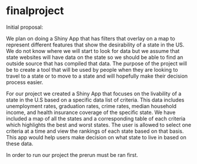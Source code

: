 # finalproject
Initial proposal:

We plan on doing a Shiny App that has filters that overlay on a map to represent different features that show the desirability of a state in the US.  We do not know where we will start to look for data but we assume that state websites will have data on the state so we should be able to find an outside source that has compiled that data.  The purpose of the project will be to create a tool that will be used by people when they are looking to travel to a state or to move to a state and will hopefully make their decision process easier.

For our project we created a Shiny App that focuses on the livability of a state in the U.S based on a specific data list of criteria. This data includes unemployment rates, graduation rates, crime rates, median household income, and health insurance coverage of the specific state. We have included a map of all the states and a corresponding table of each criteria which highlights the best and worst states. The user is allowed to select one criteria at a time and view the rankings of each state based on that basis. This app would help users make decision on what state to live in based on these data.

In order to run our project the prerun must be ran first. 
